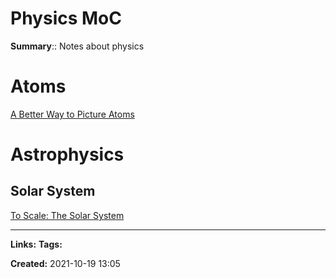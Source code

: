 # Physics MoC
**Summary**:: Notes about physics


# Atoms
[A Better Way to Picture Atoms](https://www.youtube.com/watch?v=W2Xb2GFK2yc)


# Astrophysics
## Solar System
[To Scale: The Solar System](https://www.youtube.com/watch?v=zR3Igc3Rhfg)

---
**Links:** 
**Tags:** 



**Created:** 2021-10-19  13:05